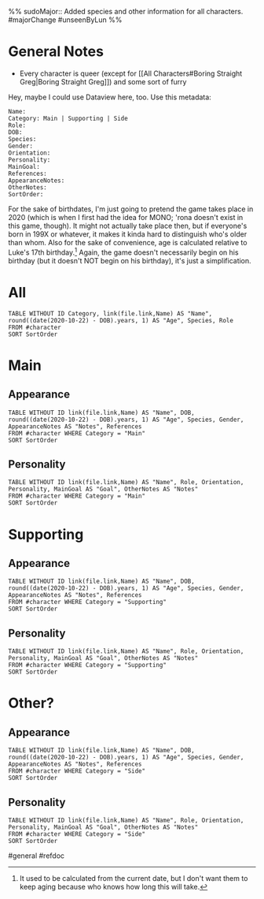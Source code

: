 %%
sudoMajor:: Added species and other information for all characters.
#majorChange #unseenByLun 
%%

# General Notes
- Every character is queer (except for [[All Characters#Boring Straight Greg|Boring Straight Greg]]) and some sort of furry

Hey, maybe I could use Dataview here, too. Use this metadata:

```
Name:
Category: Main | Supporting | Side
Role:
DOB:
Species:
Gender:
Orientation:
Personality:
MainGoal:
References:
AppearanceNotes:
OtherNotes:
SortOrder:
```

For the sake of birthdates, I'm just going to pretend the game takes place in 2020 (which is when I first had the idea for MONO; 'rona doesn't exist in this game, though). It might not actually take place then, but if everyone's born in 199X or whatever, it makes it kinda hard to distinguish who's older than whom. Also for the sake of convenience, age is calculated relative to Luke's 17th birthday.[^age] Again, the game doesn't necessarily begin on his birthday (but it doesn't NOT begin on his birthday), it's just a simplification.

[^age]: It used to be calculated from the current date, but I don't want them to keep aging because who knows how long this will take.

# All
```dataview
TABLE WITHOUT ID Category, link(file.link,Name) AS "Name", round((date(2020-10-22) - DOB).years, 1) AS "Age", Species, Role
FROM #character 
SORT SortOrder
```

# Main
## Appearance
```dataview
TABLE WITHOUT ID link(file.link,Name) AS "Name", DOB, round((date(2020-10-22) - DOB).years, 1) AS "Age", Species, Gender, AppearanceNotes AS "Notes", References
FROM #character WHERE Category = "Main"
SORT SortOrder
```

## Personality
```dataview
TABLE WITHOUT ID link(file.link,Name) AS "Name", Role, Orientation, Personality, MainGoal AS "Goal", OtherNotes AS "Notes"
FROM #character WHERE Category = "Main"
SORT SortOrder
```

# Supporting
## Appearance
```dataview
TABLE WITHOUT ID link(file.link,Name) AS "Name", DOB, round((date(2020-10-22) - DOB).years, 1) AS "Age", Species, Gender, AppearanceNotes AS "Notes", References
FROM #character WHERE Category = "Supporting"
SORT SortOrder
```

## Personality
```dataview
TABLE WITHOUT ID link(file.link,Name) AS "Name", Role, Orientation, Personality, MainGoal AS "Goal", OtherNotes AS "Notes"
FROM #character WHERE Category = "Supporting"
SORT SortOrder
```

# Other?
## Appearance
```dataview
TABLE WITHOUT ID link(file.link,Name) AS "Name", DOB, round((date(2020-10-22) - DOB).years, 1) AS "Age", Species, Gender, AppearanceNotes AS "Notes", References
FROM #character WHERE Category = "Side"
SORT SortOrder
```

## Personality
```dataview
TABLE WITHOUT ID link(file.link,Name) AS "Name", Role, Orientation, Personality, MainGoal AS "Goal", OtherNotes AS "Notes"
FROM #character WHERE Category = "Side"
SORT SortOrder
```

#general #refdoc 
